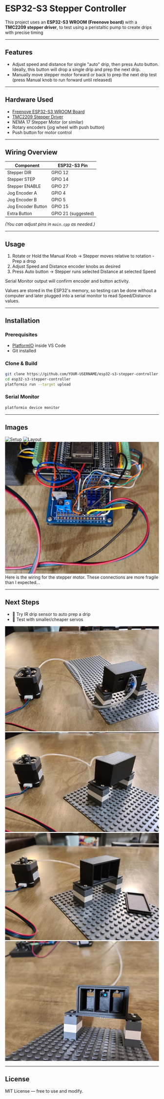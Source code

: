 # ESP32-S3 Stepper Controller

This project uses an **ESP32-S3 WROOM (Freenove board)** with a **TMC2209 stepper driver**, to test using a peristaltic pump to create drips with precise timing

---

## Features

* Adjust speed and distance for single "auto" drip, then press Auto button.  Ideally, this button will drop a single drip and prep the next drip.
* Manually move stepper motor forward or back to prep the next drip test (press Manual knob to run forward until released)

---

## Hardware Used

* [Freenove ESP32-S3 WROOM Board](https://github.com/Freenove/Freenove_ESP32_S3_WROOM)
* [TMC2209 Stepper Driver](https://www.trinamic.com/products/integrated-circuits/details/tmc2209/)
* NEMA 17 Stepper Motor (or similar)
* Rotary encoders (jog wheel with push button)
* Push button for motor control

---

## Wiring Overview

| Component          | ESP32-S3 Pin        |
| ------------------ | ------------------- |
| Stepper DIR        | GPIO 12             |
| Stepper STEP       | GPIO 14             |
| Stepper ENABLE     | GPIO 27             |
| Jog Encoder A      | GPIO 4              |
| Jog Encoder B      | GPIO 5              |
| Jog Encoder Button | GPIO 15             |
| Extra Button       | GPIO 21 (suggested) |

*(You can adjust pins in `main.cpp` as needed.)*

---

## Usage

1. Rotate or Hold the Manual Knob → Stepper moves relative to rotation - Prep a drop
2. Adjust Speed and Distance encoder knobs as desired
3. Press Auto button → Stepper runs selected Distance at selected Speed

Serial Monitor output will confirm encoder and button activity.

Values are stored in the ESP32's memory, so testing can be done without a computer and later plugged into a serial monitor to read Speed/Distance values.

---

## Installation

### Prerequisites

* [PlatformIO](https://platformio.org/) inside VS Code
* Git installed

### Clone & Build

```bash
git clone https://github.com/YOUR-USERNAME/esp32-s3-stepper-controller.git
cd esp32-s3-stepper-controller
platformio run --target upload
```

### Serial Monitor

```bash
platformio device monitor
```

---

## Images

![Setup](images/1-Setup.jpg)
![Layout](images/Layout.jpg)
![Stepper Motor Wiring](images/Stepper-Motor-Wiring.jpg)
Here is the wiring for the stepper motor.  These connections are more fragile than I expected...

---

## Next Steps

* 🔲 Try IR drip sensor to auto prep a drip
* 🔲 Test with smaller/cheaper servos

![Drip Detector - Back](images/Future--Drip-Detector--back.jpg)
![Drip Detector - Front (Closed)](images/Future--Drip-Detector--front--closed.jpg)
![Drip Detector - Front (Open)](images/Future--Drip-Detector--front--opened.jpg)
![Drip Detector - Front (Inside)](images/Future--Drip-Detector--front--inside.jpg)

---

## License

MIT License — free to use and modify.
